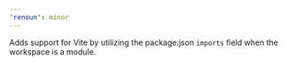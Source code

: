 ```yaml
---
'renoun': minor
---
```


Adds support for Vite by utilizing the package.json `imports` field when the workspace is a module.
